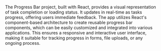 The Progress Bar project, built with React, provides a visual representation of task completion or loading status. It updates in real-time as tasks progress, offering users immediate feedback. The app utilizes React's component-based architecture to create reusable progress bar components, which can be easily customized and integrated into various applications. This ensures a responsive and interactive user interface, making it suitable for tracking progress in forms, file uploads, or any ongoing process.
